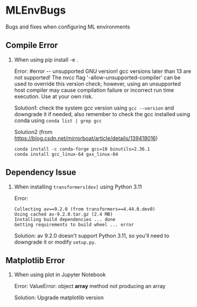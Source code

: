 # MLEnvBugs
Bugs and fixes when configuring ML environments

## Compile Error
1. When using pip install -e .
   
   Error: #error -- unsupported GNU version! gcc versions later than 13 are not supported! The nvcc flag '-allow-unsupported-compiler' can be used to override this version check; however, using an unsupported host compiler may cause compilation failure or incorrect run time execution. Use at your own risk.

   Solution1: check the system gcc version using `gcc --version` and downgrade it if needed, also remember to check the gcc installed using conda using `conda list | grep gcc`

   Solution2 (from https://blog.csdn.net/mirrorboat/article/details/139418016)
   ```
   conda install -c conda-forge gcc=10 binutils=2.36.1
   conda install gcc_linux-64 gxx_linux-64
   ```

## Dependency Issue
1. When installing `transformers[dev]` using Python 3.11

   Error:
   ```
   Collecting av==9.2.0 (from transformers==4.44.0.dev0)
   Using cached av-9.2.0.tar.gz (2.4 MB)
   Installing build dependencies ... done
   Getting requirements to build wheel ... error
   ```

   Solution: av 9.2.0 doesn't support Python 3.11, so you'll need to downgrade it or modify `setup.py`.

## Matplotlib Error
1. When using plot in Jupyter Notebook

   Error: ValueError: object __array__ method not producing an array

   Solution: Upgrade matplotlib version
